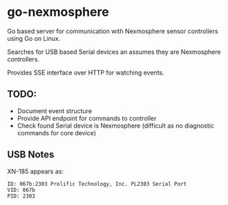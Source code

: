 # go-nexmosphere

Go based server for communication with Nexmosphere sensor controllers using Go on Linux.

Searches for USB based Serial devices an assumes they are Nexmosphere controllers.

Provides SSE interface over HTTP for watching events.

## TODO:

- Document event structure
- Provide API endpoint for commands to controller
- Check found Serial device is Nexmosphere (difficult as no diagnostic commands for core device)

## USB Notes

XN-185 appears as:

```
ID: 067b:2303 Prolific Technology, Inc. PL2303 Serial Port
VID: 067b
PID: 2303
```
